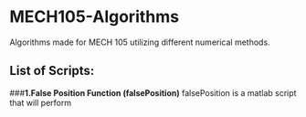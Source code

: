# MECH105-Algorithms
Algorithms made for MECH 105 utilizing different numerical methods.

## List of Scripts:

###**1.False Position Function (falsePosition)**
falsePosition is a matlab script that will perform 
